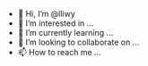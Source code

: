 - 👋 Hi, I’m @lliwy
- 👀 I’m interested in ...
- 🌱 I’m currently learning ...
- 💞️ I’m looking to collaborate on ...
- 📫 How to reach me ...

<!---
lliwy/lliwy is a ✨ special ✨ repository because its `README.md` (this file) appears on your GitHub profile.
You can click the Preview link to take a look at your changes.
--->
